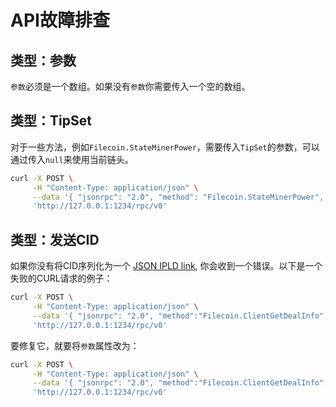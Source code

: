 # API故障排查

## 类型：参数

`参数`必须是一个数组。如果没有`参数`你需要传入一个空的数组。

## 类型：TipSet

对于一些方法，例如`Filecoin.StateMinerPower`，需要传入`TipSet`的参数，可以通过传入`null`来使用当前链头。

```sh
curl -X POST \
     -H "Content-Type: application/json" \
     --data '{ "jsonrpc": "2.0", "method": "Filecoin.StateMinerPower", "params": ["t0101", null], "id": 3 }' \
     'http://127.0.0.1:1234/rpc/v0'
```

## 类型：发送CID

如果你没有将CID序列化为一个 [JSON IPLD link](https://did-ipid.github.io/ipid-did-method/#txref), 你会收到一个错误。以下是一个失败的CURL请求的例子：

```sh
curl -X POST \
     -H "Content-Type: application/json" \
     --data '{ "jsonrpc": "2.0", "method":"Filecoin.ClientGetDealInfo", "params": ["bafyreiaxl446wlnu6t6dpq4ivrjf4gda4gvsoi4rr6mpxau7z25xvk5pl4"], "id": 0 }' \
     'http://127.0.0.1:1234/rpc/v0'
```

要修复它，就要将`参数`属性改为：

```sh
curl -X POST \
     -H "Content-Type: application/json" \
     --data '{ "jsonrpc": "2.0", "method":"Filecoin.ClientGetDealInfo", "params": [{"/": "bafyreiaxl446wlnu6t6dpq4ivrjf4gda4gvsoi4rr6mpxau7z25xvk5pl4"}], "id": 0 }' \
     'http://127.0.0.1:1234/rpc/v0'
```
